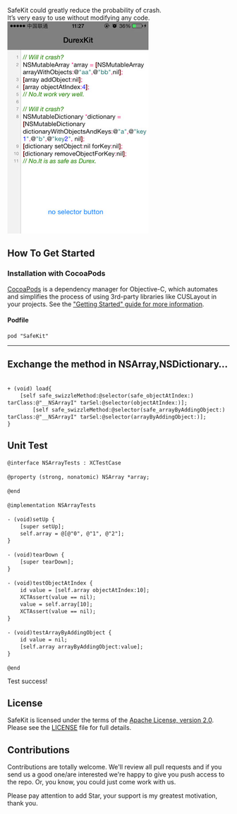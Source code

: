 SafeKit could greatly reduce the probability of crash.<br>
It’s very easy to use without modifying any code.<br>
![image](https://github.com/JJMM/CUSResources/raw/master/DurexKitIntr.jpg)

## How To Get Started
### Installation with CocoaPods

[CocoaPods](http://cocoapods.org) is a dependency manager for Objective-C, which automates and simplifies the process of using 3rd-party libraries like CUSLayout in your projects. See the ["Getting Started" guide for more information](https://github.com/JJMM/CUSLayout/wiki/Getting-Started-with-CUSLayout).

#### Podfile

```
pod "SafeKit"
```
------------------------------------

## Exchange the method in NSArray,NSDictionary…
```

+ (void) load{
    [self safe_swizzleMethod:@selector(safe_objectAtIndex:) tarClass:@"__NSArrayI" tarSel:@selector(objectAtIndex:)];
        [self safe_swizzleMethod:@selector(safe_arrayByAddingObject:) tarClass:@"__NSArrayI" tarSel:@selector(arrayByAddingObject:)];
}

```

## Unit Test
```
@interface NSArrayTests : XCTestCase

@property (strong, nonatomic) NSArray *array;

@end

@implementation NSArrayTests

- (void)setUp {
    [super setUp];
    self.array = @[@"0", @"1", @"2"];
}

- (void)tearDown {
    [super tearDown];
}

- (void)testObjectAtIndex {
    id value = [self.array objectAtIndex:10];
    XCTAssert(value == nil);
    value = self.array[10];
    XCTAssert(value == nil);
}

- (void)testArrayByAddingObject {
    id value = nil;
    [self.array arrayByAddingObject:value];
}

@end

```
Test success!

## License

SafeKit is licensed under the terms of the [Apache License, version 2.0](http://www.apache.org/licenses/LICENSE-2.0.html). Please see the [LICENSE](LICENSE) file for full details.

## Contributions

Contributions are totally welcome. We'll review all pull requests and if you send us a good one/are interested we're happy to give you push access to the repo. Or, you know, you could just come work with us.<br>

Please pay attention to add Star, your support is my greatest motivation, thank you.

